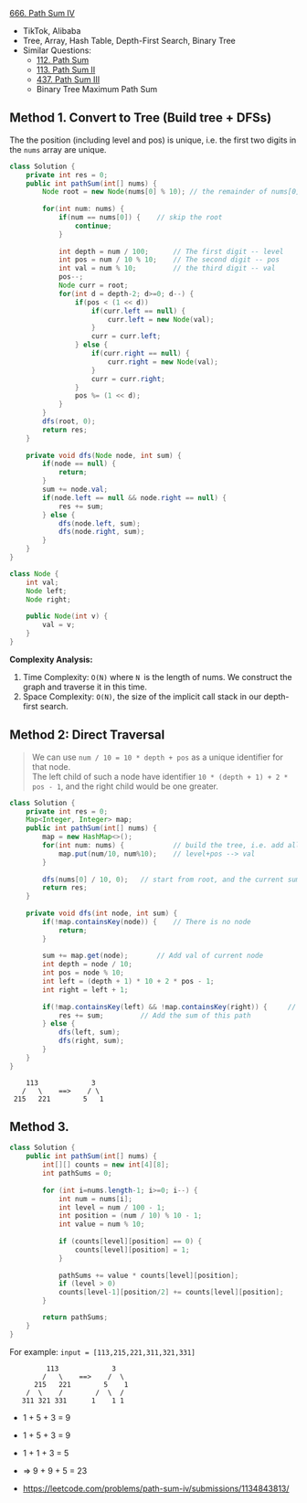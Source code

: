 [666. Path Sum IV](https://leetcode.com/problems/path-sum-iv/)

* TikTok, Alibaba
* Tree, Array, Hash Table, Depth-First Search, Binary Tree
* Similar Questions:
    * [112. Path Sum](https://leetcode.com/problems/path-sum/)
    * [113. Path Sum II](https://leetcode.com/problems/path-sum-ii/)
    * [437. Path Sum III](https://leetcode.com/problems/path-sum-iii/)
    * Binary Tree Maximum Path Sum


## Method 1. Convert to Tree (Build tree + DFSs)
The the position (including level and pos) is unique, i.e. the first two digits in the `nums` array are unique.

```java 
class Solution {
    private int res = 0;
    public int pathSum(int[] nums) {
        Node root = new Node(nums[0] % 10); // the remainder of nums[0] % 10 is value of root
        
        for(int num: nums) {
            if(num == nums[0]) {    // skip the root
                continue;
            }
            
            int depth = num / 100;      // The first digit -- level
            int pos = num / 10 % 10;    // The second digit -- pos
            int val = num % 10;         // the third digit -- val
            pos--;
            Node curr = root;
            for(int d = depth-2; d>=0; d--) {
                if(pos < (1 << d)) 
                    if(curr.left == null) {
                        curr.left = new Node(val);
                    }
                    curr = curr.left;
                } else {
                    if(curr.right == null) {
                        curr.right = new Node(val);
                    }
                    curr = curr.right;
                }
                pos %= (1 << d);
            }
        }
        dfs(root, 0);
        return res;
    }
    
    private void dfs(Node node, int sum) {
        if(node == null) {
            return;
        }
        sum += node.val;
        if(node.left == null && node.right == null) {
            res += sum;
        } else {
            dfs(node.left, sum);
            dfs(node.right, sum);
        }
    }
}

class Node {
    int val;
    Node left;
    Node right;
    
    public Node(int v) {
        val = v;
    }
}
```
**Complexity Analysis:**
1. Time Complexity: `O(N)` where `N `is the length of nums. We construct the graph and traverse it in this time.
2. Space Complexity: `O(N)`, the size of the implicit call stack in our depth-first search.


## Method 2: Direct Traversal
> We can use `num / 10 = 10 * depth + pos` as a unique identifier for that node.         
> The left child of such a node have identifier `10 * (depth + 1) + 2 * pos - 1`, and the right child would be one greater.

```java 
class Solution {
    private int res = 0;
    Map<Integer, Integer> map;
    public int pathSum(int[] nums) {
        map = new HashMap<>();
        for(int num: nums) {            // build the tree, i.e. add all TreeNode
            map.put(num/10, num%10);    // level+pos --> val
        }
        
        dfs(nums[0] / 10, 0);   // start from root, and the current sum is 0
        return res;
    }
    
    private void dfs(int node, int sum) {
        if(!map.containsKey(node)) {    // There is no node
            return;
        }
        
        sum += map.get(node);       // Add val of current node
        int depth = node / 10;      
        int pos = node % 10;
        int left = (depth + 1) * 10 + 2 * pos - 1;
        int right = left + 1;
        
        if(!map.containsKey(left) && !map.containsKey(right)) {     // The current node is a leaf
            res += sum;         // Add the sum of this path
        } else {
            dfs(left, sum);
            dfs(right, sum);
        }
    }
}
```

```
    113             3
   /   \    ==>    / \
 215   221        5   1
 ```


## Method 3. 
```Java
class Solution {
    public int pathSum(int[] nums) {
        int[][] counts = new int[4][8];
        int pathSums = 0;
        
        for (int i=nums.length-1; i>=0; i--) {
            int num = nums[i];
            int level = num / 100 - 1;
            int position = (num / 10) % 10 - 1;
            int value = num % 10;
            
            if (counts[level][position] == 0) {
                counts[level][position] = 1;  
            }
            
            pathSums += value * counts[level][position];
            if (level > 0)
            counts[level-1][position/2] += counts[level][position];
        }

        return pathSums;
    }
}
```
For example: `input = [113,215,221,311,321,331]`
```
         113             3
        /   \    ==>    /  \
      215   221        5    1
    /  \    /        /  \  /
   311 321 331      1    1 1 
```
* 1 + 5 + 3 = 9
* 1 + 5 + 3 = 9
* 1 + 1 + 3 = 5
* => 9 + 9 + 5 = 23

* https://leetcode.com/problems/path-sum-iv/submissions/1134843813/